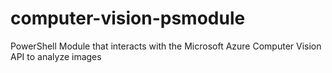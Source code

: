 # computer-vision-psmodule
PowerShell Module that interacts with the Microsoft Azure Computer Vision API to analyze images
